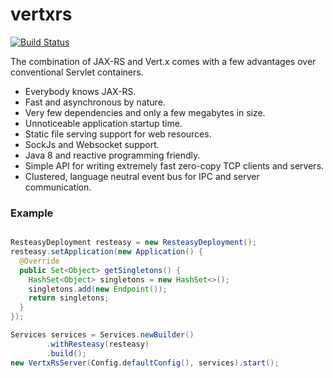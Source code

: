 # vertxrs
[![Build Status](https://travis-ci.org/deephacks/vertxrs.svg?branch=master)](https://travis-ci.org/deephacks/vertxrs)

The combination of JAX-RS and Vert.x comes with a few advantages over conventional Servlet containers.

* Everybody knows JAX-RS.
* Fast and asynchronous by nature.
* Very few dependencies and only a few megabytes in size.
* Unnoticeable application startup time.
* Static file serving support for web resources.
* SockJs and Websocket support.
* Java 8 and reactive programming friendly.
* Simple API for writing extremely fast zero-copy TCP clients and servers.
* Clustered, language neutral event bus for IPC and server communication.

### Example


```java

ResteasyDeployment resteasy = new ResteasyDeployment();
resteasy.setApplication(new Application() {
  @Override
  public Set<Object> getSingletons() {
    HashSet<Object> singletons = new HashSet<>();
    singletons.add(new Endpoint());
    return singletons;
  }
});

Services services = Services.newBuilder()
        .withResteasy(resteasy)
        .build();
new VertxRsServer(Config.defaultConfig(), services).start();
```
